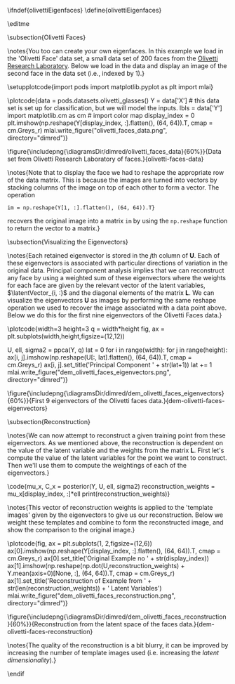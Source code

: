 \ifndef{olivettiEigenfaces}
\define{olivettiEigenfaces}

\editme

\subsection{Olivetti Faces}

\notes{You too can create your own eigenfaces. In this example we load in the 'Olivetti Face' data set, a small data set of 200 faces from the [Olivetti Research Laboratory](http://en.wikipedia.org/wiki/Olivetti_Research_Laboratory). Below we load in the data and display an image of the second face in the data set (i.e., indexed by 1).}

\setupplotcode{import pods
import matplotlib.pyplot as plt
import mlai}

\plotcode{data = pods.datasets.olivetti_glasses()
Y = data['X'] # this data set is set up for classification, but we will model the inputs.
lbls = data['Y']
import matplotlib.cm as cm # import color map
display_index = 0
plt.imshow(np.reshape(Y[display_index, :].flatten(), (64, 64)).T, cmap = cm.Greys_r)
mlai.write_figure("olivetti_faces_data.png", directory="dimred")}

\figure{\includepng{\diagramsDir/dimred/olivetti_faces_data}{60%}}{Data set from Olivetti Research Laboratory of faces.}{olivetti-faces-data}

\notes{Note that to display the face we had to reshape the appropriate row of the data matrix. This is because the images are turned into vectors by stacking columns of the image on top of each other to form a vector. The operation

```im = np.reshape(Y[1, :].flatten(), (64, 64)).T}```

recovers the original image into a matrix `im` by using the `np.reshape` function to return the vector to a matrix.}

\subsection{Visualizing the Eigenvectors}

\notes{Each retained eigenvector is stored in the $j$th column of $\mathbf{U}$. Each of these eigenvectors is associated with particular directions of variation in the original data. Principal component analysis implies that we can reconstruct any face by using a weighted sum of these eigenvectors where the weights for each face are given by the relevant vector of the latent variables, $\latentVector_{i, :}$ and the diagonal elements of the matrix $\mathbf{L}$. We can visualize the eigenvectors $\mathbf{U}$ as images by performing the same reshape operation we used to recover the image associated with a data point above. Below we do this for the first nine eigenvectors of the Olivetti Faces data.}

\plotcode{width=3
height=3
q = width*height
fig, ax = plt.subplots(width,height,figsize=(12,12))

U, ell, sigma2 = ppca(Y, q)
lat = 0
for i in range(width):
    for j in range(height):
        ax[i, j].imshow(np.reshape(U[:, lat].flatten(), (64, 64)).T, cmap = cm.Greys_r)
        ax[i, j].set_title('Principal Component ' + str(lat+1))
        lat += 1
mlai.write_figure("dem_olivetti_faces_eigenvectors.png", directory="dimred")}

\figure{\includepng{\diagramsDir/dimred/dem_olivetti_faces_eigenvectors}{60%}}{First 9 eigenvectors of the Olivetti faces data.}{dem-olivetti-faces-eigenvectors}

\subsection{Reconstruction}

\notes{We can now attempt to reconstruct a given training point from these eigenvectors. As we mentioned above, the reconstruction is dependent on the value of the latent variable and the weights from the matrix $\mathbf{L}$. First let's compute the value of the latent variables for the point we want to construct. Then we'll use them to compute the weightings of each of the eigenvectors.}

\code{mu_x, C_x = posterior(Y, U, ell, sigma2)
reconstruction_weights = mu_x[display_index, :]*ell
print(reconstruction_weights)}

\notes{This vector of reconstruction weights is applied to the 'template images' given by the eigenvectors to give us our reconstruction. Below we weight these templates and combine to form the reconstructed image, and show the comparison to the original image.}

\plotcode{fig, ax = plt.subplots(1, 2,figsize=(12,6))
ax[0].imshow(np.reshape(Y[display_index, :].flatten(), (64, 64)).T, cmap = cm.Greys_r)
ax[0].set_title('Original Example no ' + str(display_index))
ax[1].imshow(np.reshape(np.dot(U,reconstruction_weights) + Y.mean(axis=0)[None, :], (64, 64)).T, cmap = cm.Greys_r)
ax[1].set_title('Reconstruction of Example from ' + str(len(reconstruction_weights)) + ' Latent Variables')
mlai.write_figure("dem_olivetti_faces_reconstruction.png", directory="dimred")}

\figure{\includepng{\diagramsDir/dimred/dem_olivetti_faces_reconstruction}{60%}}{Reconstruction from the latent space of the faces data.}{dem-olivetti-faces-reconstruction}


\notes{The quality of the reconstruction is a bit blurry, it can be improved by increasing the number of template images used (i.e. increasing the *latent dimensionality*).}

\endif
